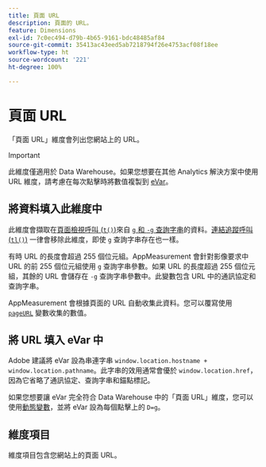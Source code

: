 ```yaml
---
title: 頁面 URL
description: 頁面的 URL。
feature: Dimensions
exl-id: 7c0ec494-d79b-4b65-9161-bdc48485af84
source-git-commit: 35413ac43eed5ab7218794f26e4753acf08f18ee
workflow-type: ht
source-wordcount: '221'
ht-degree: 100%

---
```


# 頁面 URL

「頁面 URL」維度會列出您網站上的 URL。

>[!IMPORTANT]
>
>此維度僅適用於 Data Warehouse。如果您想要在其他 Analytics 解決方案中使用 URL 維度，請考慮在每次點擊時將數值複製到 [eVar](evar.md)。

## 將資料填入此維度中

此維度會擷取在[頁面檢視呼叫 (`t()`)](/help/implement/vars/functions/t-method.md)來自 [`g` 和 `-g` 查詢字串](/help/implement/validate/query-parameters.md)的資料。[連結追蹤呼叫 (`tl()`)](/help/implement/vars/functions/tl-method.md) 一律會移除此維度，即使 `g` 查詢字串存在也一樣。

有時 URL 的長度會超過 255 個位元組。AppMeasurement 會針對影像要求中 URL 的前 255 個位元組使用 `g` 查詢字串參數。如果 URL 的長度超過 255 個位元組，其餘的 URL 會儲存在 `-g` 查詢字串參數中。此變數包含 URL 中的通訊協定和查詢字串。

AppMeasurement 會根據頁面的 URL 自動收集此資料。您可以覆寫使用 [`pageURL`](/help/implement/vars/page-vars/pageurl.md) 變數收集的數值。

## 將 URL 填入 eVar 中

Adobe 建議將 eVar 設為串連字串 `window.location.hostname + window.location.pathname`。此字串的效用通常會優於 `window.location.href`，因為它省略了通訊協定、查詢字串和錨點標記。

如果您想要讓 eVar 完全符合 Data Warehouse 中的「頁面 URL」維度，您可以使用[動態變數](/help/implement/vars/page-vars/dynamic-variables.md)，並將 eVar 設為每個點擊上的 `D=g`。

## 維度項目

維度項目包含您網站上的頁面 URL。
